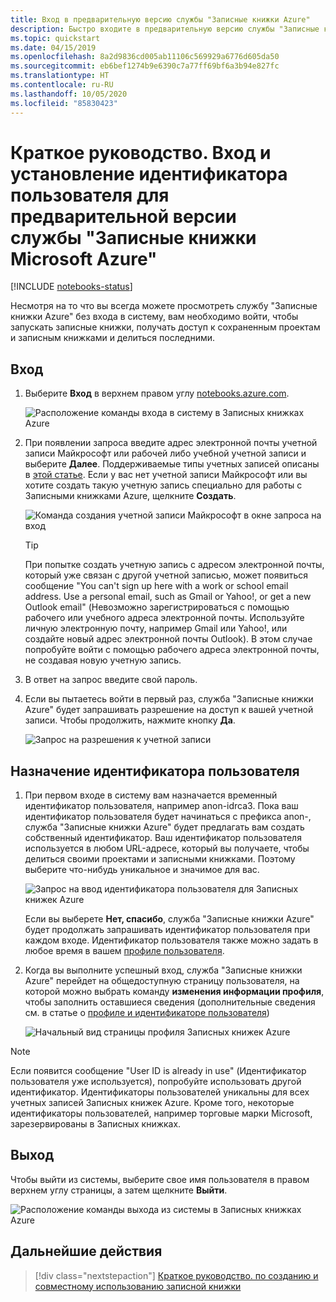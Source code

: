 ```yaml
---
title: Вход в предварительную версию службы "Записные книжки Azure"
description: Быстро входите в предварительную версию службы "Записные книжки Azure" и настраивайте идентификатор пользователя для получения доступа к сохраненным проектам и совместного использования записных книжек с другими пользователями.
ms.topic: quickstart
ms.date: 04/15/2019
ms.openlocfilehash: 8a2d9836cd005ab11106c569929a6776d605da50
ms.sourcegitcommit: eb6bef1274b9e6390c7a77ff69bf6a3b94e827fc
ms.translationtype: HT
ms.contentlocale: ru-RU
ms.lasthandoff: 10/05/2020
ms.locfileid: "85830423"
---
```

# <a name="quickstart-sign-in-and-set-a-user-id-for-azure-notebooks-preview"></a>Краткое руководство. Вход и установление идентификатора пользователя для предварительной версии службы "Записные книжки Microsoft Azure"

[!INCLUDE [notebooks-status](../../includes/notebooks-status.md)]

Несмотря на то что вы всегда можете просмотреть службу "Записные книжки Azure" без входа в систему, вам необходимо войти, чтобы запускать записные книжки, получать доступ к сохраненным проектам и записным книжками и делиться последними.

## <a name="sign-in"></a>Вход

1. Выберите **Вход** в верхнем правом углу [notebooks.azure.com](https://notebooks.azure.com/).

    ![Расположение команды входа в систему в Записных книжках Azure](media/accounts/sign-in-command.png)

1. При появлении запроса введите адрес электронной почты учетной записи Майкрософт или рабочей либо учебной учетной записи и выберите **Далее**. Поддерживаемые типы учетных записей описаны в [этой статье](azure-notebooks-user-account.md). Если у вас нет учетной записи Майкрософт или вы хотите создать такую учетную запись специально для работы с Записными книжками Azure, щелкните **Создать**.

    ![Команда создания учетной записи Майкрософт в окне запроса на вход](media/accounts/create-new-microsoft-account.png)

    > [!Tip]
    > При попытке создать учетную запись с адресом электронной почты, который уже связан с другой учетной записью, может появиться сообщение "You can't sign up here with a work or school email address. Use a personal email, such as Gmail or Yahoo!, or get a new Outlook email" (Невозможно зарегистрироваться с помощью рабочего или учебного адреса электронной почты. Используйте личную электронную почту, например Gmail или Yahoo!, или создайте новый адрес электронной почты Outlook). В этом случае попробуйте войти с помощью рабочего адреса электронной почты, не создавая новую учетную запись.

1. В ответ на запрос введите свой пароль.

1. Если вы пытаетесь войти в первый раз, служба "Записные книжки Azure" будет запрашивать разрешение на доступ к вашей учетной записи. Чтобы продолжить, нажмите кнопку **Да**.

    ![Запрос на разрешения к учетной записи](media/accounts/account-permission-prompt.png)

## <a name="set-a-user-id"></a>Назначение идентификатора пользователя

1. При первом входе в систему вам назначается временный идентификатор пользователя, например anon-idrca3. Пока ваш идентификатор пользователя будет начинаться с префикса anon-, служба "Записные книжки Azure" будет предлагать вам создать собственный идентификатор. Ваш идентификатор пользователя используется в любом URL-адресе, который вы получаете, чтобы делиться своими проектами и записными книжками. Поэтому выберите что-нибудь уникальное и значимое для вас.

    ![Запрос на ввод идентификатора пользователя для Записных книжек Azure](media/accounts/create-user-id.png)

    Если вы выберете **Нет, спасибо**, служба "Записные книжки Azure" будет продолжать запрашивать идентификатор пользователя при каждом входе. Идентификатор пользователя также можно задать в любое время в вашем [профиле пользователя](azure-notebooks-user-profile.md).

1. Когда вы выполните успешный вход, служба "Записные книжки Azure" перейдет на общедоступную страницу пользователя, на которой можно выбрать команду **изменения информации профиля**, чтобы заполнить оставшиеся сведения (дополнительные сведения см. в статье о [профиле и идентификаторе пользователя](azure-notebooks-user-profile.md))

    ![Начальный вид страницы профиля Записных книжек Azure](media/accounts/profile-page-new.png)

> [!NOTE]
> Если появится сообщение "User ID is already in use" (Идентификатор пользователя уже используется), попробуйте использовать другой идентификатор. Идентификаторы пользователей уникальны для всех учетных записей Записных книжек Azure. Кроме того, некоторые идентификаторы пользователей, например торговые марки Microsoft, зарезервированы в Записных книжках.

## <a name="sign-out"></a>Выход

Чтобы выйти из системы, выберите свое имя пользователя в правом верхнем углу страницы, а затем щелкните **Выйти**.

![Расположение команды выхода из системы в Записных книжках Azure](media/accounts/sign-out-command.png)

## <a name="next-steps"></a>Дальнейшие действия

> [!div class="nextstepaction"]
> [Краткое руководство. по созданию и совместному использованию записной книжки](quickstart-create-share-jupyter-notebook.md)
